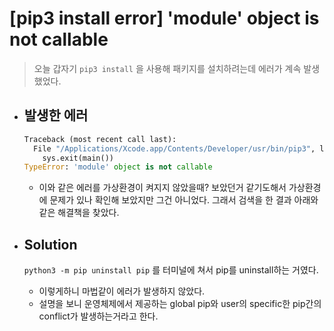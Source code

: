 # [pip3 install error] 'module' object is not callable

> 오늘 갑자기 `pip3 install` 을 사용해 패키지를 설치하려는데 에러가 계속 발생했었다.



- ## 발생한 에러

  ```python
  Traceback (most recent call last):
    File "/Applications/Xcode.app/Contents/Developer/usr/bin/pip3", line 10, in <module>
      sys.exit(main())
  TypeError: 'module' object is not callable
  ```

  - 이와 같은 에러를 가상환경이 켜지지 않았을때? 보았던거 같기도해서 가상환경에 문제가 있나 확인해 보았지만 그건 아니었다. 그래서 검색을 한 결과 아래와 같은 해결책을 찾았다.

  

- ## Solution

  `python3 -m pip uninstall pip` 를 터미널에 쳐서 pip를 uninstall하는 거였다. 

  - 이렇게하니 마법같이 에러가 발생하지 않았다.
  - 설명을 보니 운영체제에서 제공하는 global pip와 user의 specific한 pip간의 conflict가 발생하는거라고 한다.